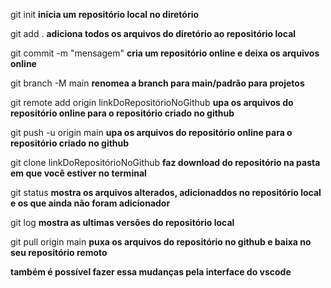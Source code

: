 git init **inicia um repositório local no  diretório**

git add . **adiciona todos os arquivos do diretório ao repositório local**

git commit -m "mensagem" **cria um repositório online e deixa os arquivos online**

git branch -M main **renomea a branch para main/padrão para projetos**

git remote add origin linkDoRepositórioNoGithub **upa os arquivos do repositório online para o repositório criado no github**

git push -u origin main **upa os arquivos do repositório online para o repositório criado no github**

git clone linkDoRepositórioNoGithub **faz download do repositório na pasta em que você estiver no terminal**

git status **mostra os arquivos alterados, adicionaddos no repositório local e os que ainda não foram adicionador**

git log **mostra as ultimas versões do repositório local**

git pull origin main **puxa os arquivos do repositório no github e baixa no seu repositório remoto**


**também é possível fazer essa mudanças pela interface do vscode**